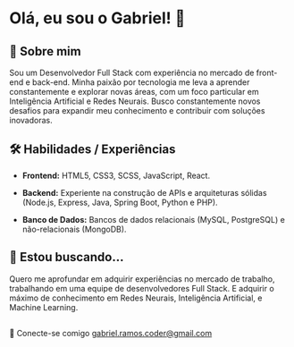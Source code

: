
# Olá, eu sou o Gabriel! 👋


## 🚀 Sobre mim
Sou um Desenvolvedor Full Stack com experiência no mercado de front-end e back-end. Minha paixão por tecnologia me leva a aprender constantemente e explorar novas áreas, com um foco particular em Inteligência Artificial e Redes Neurais. Busco constantemente novos desafios para expandir meu conhecimento e contribuir com soluções inovadoras.


## 🛠 Habilidades / Experiências
- **Frontend:** HTML5, CSS3, SCSS, JavaScript, React.

- **Backend:** Experiente na construção de APIs e arquiteturas sólidas (Node.js, Express, Java, Spring Boot, Python e PHP).

- **Banco de Dados:** Bancos de dados relacionais (MySQL, PostgreSQL) e não-relacionais (MongoDB).


## 👀 Estou buscando...
Quero me aprofundar em adquirir experiências no mercado de trabalho, trabalhando em uma equipe de desenvolvedores Full Stack. E adquirir o máximo de conhecimento em Redes Neurais, Inteligência Artificial,  e Machine Learning.

## 
💬 Conecte-se comigo gabriel.ramos.coder@gmail.com

